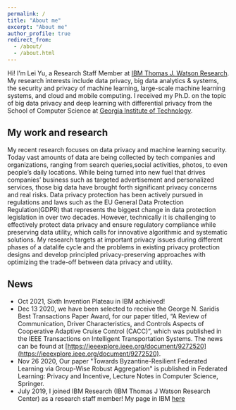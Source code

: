 ```yaml
---
permalink: /
title: "About me"
excerpt: "About me"
author_profile: true
redirect_from: 
  - /about/
  - /about.html
---
```


Hi! I’m Lei Yu, a Research Staff Member at [IBM Thomas J. Watson Research](https://research.ibm.com/labs/watson/). My research interests include data privacy, big data analytics & systems, the security and privacy of machine learning, large-scale machine learning systems, and cloud and mobile computing. I received my Ph.D. on the topic of big data privacy and deep learning with differential privacy from the School of Computer Science at [Georgia Institute of Technology](https://www.gatech.edu/).

## My work and research
My recent research focuses on data privacy and machine learning security. Today vast amounts of data are being collected by tech companies and organizations, ranging from search queries,social activities, photos, to even people’s daily locations. While being turned into new fuel that drives companies’ business such as targeted advertisement and personalized services, those big data have brought forth significant privacy concerns and real risks. Data privacy protection has been actively pursued in regulations and laws such as the EU General Data Protection Regulation(GDPR) that represents the biggest change in data protection legislation in over two decades. However, technically it is challenging to effectively protect data privacy and ensure regulatory compliance while preserving data utility, which calls for innovative algorithmic and systematic solutions. My research targets at important privacy issues during different phases of a datalife cycle and the problems in existing privacy protection designs and develop principled privacy-preserving approaches with optimizing the trade-off between data privacy and utility.

## News
* Oct 2021,  Sixth Invention Plateau in IBM achieived! 
* Dec 13 2020, we have been selected to receive the George N. Saridis Best Transactions Paper Award, for our paper titled, “A Review of Communication, Driver Characteristics, and Controls Aspects of Cooperative Adaptive Cruise Control (CACC)”, which was published in the IEEE Transactions on Intelligent Transportation Systems. The news can be found at [https://ieeexplore.ieee.org/document/9272520](https://ieeexplore.ieee.org/document/9272520).
* Nov 26 2020, Our paper "Towards Byzantine-Resilient Federated Learning via Group-Wise Robust Aggregation" is published in Federated Learning: Privacy and Incentive, Lecture Notes in Computer Science, Springer.
* July 2019, I joined IBM Research (IBM Thomas J Watson Research Center) as a research staff member! My page in IBM [here](https://researcher.watson.ibm.com/researcher/view.php?person=ibm-Lei.Yu1)




 

 